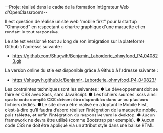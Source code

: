 --Projet réalisé dans le cadre de la formation Intégrateur Web d'OpenClassrooms--

Il est question de réalisé un site web "mobile first" pour la startup "Ohmyfood" en 
respectant la chartre graphique d'une maquette et en rendant le tout responsive.

Le site est versionné tout au long de son intégration sur la plateforme Github
à l'adresse suivante : 

- https://github.com/Shugwih/Benjamin_Laborderie_ohmyfood_P4_040823.git

La version online du stie est disponible grâce à Github à l'adresse suivante :

- https://shugwih.github.io/Benjamin_Laborderie_ohmyfood_P4_040823/

Les contraintes techniques sont les suivantes :
● Le développement doit se faire en CSS avec Sass, sans JavaScript.
● Les fichiers sources .scss ainsi que le code compilé CSS doivent être disponibles
dans un ou plusieurs fichiers dédiés.
● Le site devra être réalisé en adoptant le Mobile First, c’est-à-dire qu’il faudra d’abord
réaliser l'intégration de la maquette mobile, puis tablette, et enfin l'intégration du
responsive vers le desktop.
● Aucun framework ne devra être utilisé (comme Bootstrap par exemple).
● Aucun code CSS ne doit être appliqué via un attribut style dans une balise HTML